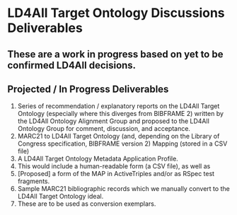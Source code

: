 # LD4All Target Ontology Discussions Deliverables

## These are a work in progress based on yet to be confirmed LD4All decisions.

## Projected / In Progress Deliverables

1. Series of recommendation / explanatory reports on the LD4All Target Ontology (especially where this diverges from BIBFRAME 2) written by the LD4All Ontology Alignment Group and proposed to the LD4All Ontology Group for comment, discussion, and acceptance.
2. MARC21 to LD4All Target Ontology (and, depending on the Library of Congress specification, BIBFRAME version 2) Mapping (stored in a CSV file)
3. A LD4All Target Ontology Metadata Application Profile.
  4. This would include a human-readable form (a CSV file), as well as
  5. [Proposed] a form of the MAP in ActiveTriples and/or as RSpec test fragments.
4. Sample MARC21 bibliographic records which we manually convert to the LD4All Target Ontology ideal.
  5. These are to be used as conversion exemplars. 
